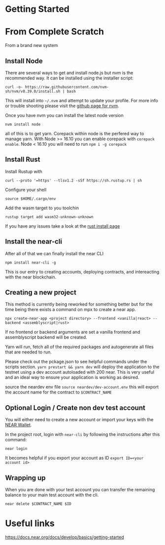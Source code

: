 # Getting Started

# From Complete Scratch
From a brand new system
## Install Node 
There are several ways to get and install node.js but
nvm is the recommended way. It can be installed using the
installer script:

```
curl -o- https://raw.githubusercontent.com/nvm-sh/nvm/v0.39.0/install.sh | bash
```
This will install into `~/.nvm` and attempt to update your profile.
For more info or trouble shooting please visit the [github page for nvm](https://github.com/nvm-sh/nvm).

Once you have nvm you can install the latest node version
```
nvm install node
```

all of this is to get yarn. Corepack within node is the perfered
way to manage yarn. With Node >= 16.10 you can enable corepack
with `corepack enable`. Node < 16.10 you will need to run 
`npm i -g corepack`

## Install Rust
Install Rustup with 
```
curl --proto '=https' --tlsv1.2 -sSf https://sh.rustup.rs | sh
```
Configure your shell
```
source $HOME/.cargo/env
```
Add the wasm target to you toolchin
```
rustup target add wasm32-unknown-unknown
```
If you have any issues take a look at the [rust install page](https://www.rust-lang.org/tools/install)

## Install the near-cli
After all of that we can finally install the near CLI
```
npm install near-cli -g
```

This is our entry to creating accounts, deploying contracts,
and intereacting with the near blockchain.

## Creating a new project
This method is currently being reworked for something better
but for the time being there exists a command on mpx to create
a near app.
```
npx create-near-app <project directory> --frontend <vanilla|react> --backend <assemblyscript|rust>
```
If no frontend or backend arguments are set a vanilla frontend and
assemblyscript backend will be created.

Yarn will run, fetch all of the required packages and autogenerate
all files that are needed to run.

Please check out the pckage.json to see helpful commands under the
scripts section. `yarn prestart && yarn dev` will deploy the application
to the testnet using a dev account autoloaded with 200 near. This is
very useful and an ideal way to ensure your application is working
as desired.

source the neardev env file `source neardev/dev-account.env` this will
export the account name for the contract to `$CONTRACT_NAME`

## Optional Login / Create non dev test account
You will either need to create a new account or import your keys with the [NEAR Wallet](https://wallet.testnet.near.org).

In the project root, login with `near-cli` by following the instructions after this command:

```
near login
```

It becomes helpful if you export your account as ID `export ID=<your account id>`

## Wrapping up
When you are done with your test account you can transfer the remaining
balance to your main test account with the cli.

```
near delete $CONTRACT_NAME $ID
```

# Useful links
https://docs.near.org/docs/develop/basics/getting-started
